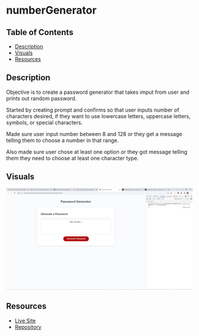 # numberGenerator

## Table of Contents
- [Description](#description)
- [Visuals](#Visuals)
- [Resources](#Resources)

## Description

Objective is to create a password generator that takes imput from user and prints out random password.

Started by creating prompt and confirms so that user inputs number of characters desired, if they want to use
lowercase letters, uppercase letters, symbols, or special characters. 

Made sure user input number between 8 and 128 or they get a message telling them to choose a number in that range.

Also made sure user chose at least one option or they got message telling them they need to choose at least one character type.

## Visuals
![image of password](./passwordGeneratorWorking.PNG)

## Resources
- [Live Site](https://sdivachuk.github.io/numberGenerator/)
- [Repository](https://github.com/sdivachuk/numberGenerator)
